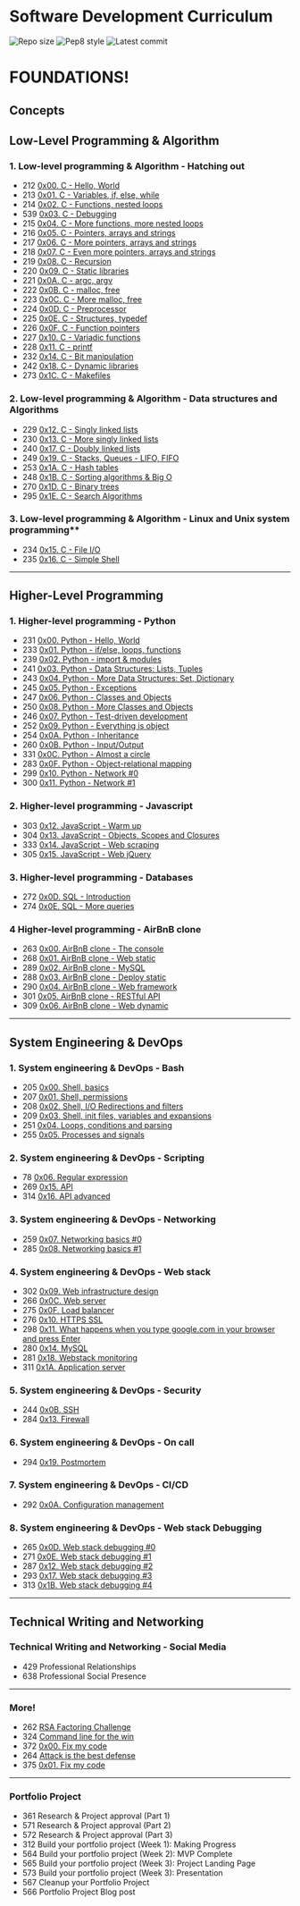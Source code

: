 # Software Development Curriculum

![Repo size](https://img.shields.io/github/repo-size/AsuweRich/S.E_Bounty)
![Pep8 style](https://img.shields.io/badge/PEP8-style%20guide-purple?style=round-square)
![Latest commit](https://img.shields.io/github/last-commit/AsuweRich/S.E_Bounty/main?style=round-square)


# FOUNDATIONS!

## Concepts

## Low-Level Programming & Algorithm

### 1. Low-level programming & Algorithm - Hatching out
  -   212 [0x00. C - Hello, World](https://github.com/AsuweRich/S.E_Bounty/tree/main/alx-low_level_programming/0x00-hello_world)
  -   213 [0x01. C - Variables, if, else, while](https://github.com/AsuweRich/S.E_Bounty/tree/main/alx-low_level_programming/0x01-variables_if_else_while)
  -   214 [0x02. C - Functions, nested loops](https://github.com/AsuweRich/S.E_Bounty/tree/main/alx-low_level_programming/0x02-functions_nested_loops)
  -   539 [0x03. C - Debugging](https://github.com/AsuweRich/S.E_Bounty/tree/main/alx-low_level_programming/0x03-debugging)
  -   215 [0x04. C - More functions, more nested loops](https://github.com/AsuweRich/S.E_Bounty/tree/main/alx-low_level_programming/0x04-more_functions_nested_loops)
  -   216 [0x05. C - Pointers, arrays and strings](https://github.com/AsuweRich/S.E_Bounty/tree/main/alx-low_level_programming/0x05-pointers_arrays_strings)
  -   217 [0x06. C - More pointers, arrays and strings](https://github.com/AsuweRich/S.E_Bounty/tree/main/alx-low_level_programming/0x06-pointers_arrays_strings)
  -   218 [0x07. C - Even more pointers, arrays and strings](https://github.com/AsuweRich/S.E_Bounty/tree/main/alx-low_level_programming/0x07-pointers_arrays_strings)
  -   219 [0x08. C - Recursion](https://github.com/AsuweRich/S.E_Bounty/tree/main/alx-low_level_programming/0x08-recursion)
  -   220 [0x09. C - Static libraries](https://github.com/AsuweRich/S.E_Bounty/tree/main/alx-low_level_programming/0x09-static_libraries)
  -   221 [0x0A. C - argc, argv](https://github.com/AsuweRich/S.E_Bounty/tree/main/alx-low_level_programming/0x0A-argc_argv)
  -   222 [0x0B. C - malloc, free](https://github.com/AsuweRich/S.E_Bounty/tree/main/alx-low_level_programming/0x0B-malloc_free)
  -   223 [0x0C. C - More malloc, free](https://github.com/AsuweRich/S.E_Bounty/tree/main/alx-low_level_programming/0x0C-more_malloc_free)
  -   224 [0x0D. C - Preprocessor](https://github.com/AsuweRich/S.E_Bounty/tree/main/alx-low_level_programming/0x0D-preprocessor)
  -   225 [0x0E. C - Structures, typedef](https://github.com/AsuweRich/S.E_Bounty/tree/main/alx-low_level_programming/0x0E-structures_typedef)
  -   226 [0x0F. C - Function pointers](https://github.com/AsuweRich/S.E_Bounty/tree/main/alx-low_level_programming/0x0F-function_pointers)
  -   227 [0x10. C - Variadic functions](https://github.com/AsuweRich/S.E_Bounty/tree/main/alx-low_level_programming/0x10-variadic_functions)
  -   228 [0x11. C - printf](https://github.com/AsuweRich/S.E_Bounty/tree/main/printf)
  -   232 [0x14. C - Bit manipulation](https://github.com/AsuweRich/S.E_Bounty/tree/main/alx-low_level_programming/0x14-bit_manipulation)
  -   242 [0x18. C - Dynamic libraries](https://github.com/AsuweRich/S.E_Bounty/tree/main/alx-low_level_programming/0x18-dynamic_libraries)
  -   273 [0x1C. C - Makefiles](https://github.com/AsuweRich/S.E_Bounty/tree/main/alx-low_level_programming/0x1C-makefiles)
  
  
### 2. Low-level programming & Algorithm - Data structures and Algorithms
  -   229 [0x12. C - Singly linked lists](https://github.com/AsuweRich/S.E_Bounty/tree/main/alx-low_level_programming/0x12-singly_linked_lists)
  -   230 [0x13. C - More singly linked lists](https://github.com/AsuweRich/S.E_Bounty/tree/main/alx-low_level_programming/0x13-more_singly_linked_lists)
  -   240 [0x17. C - Doubly linked lists](https://github.com/AsuweRich/S.E_Bounty/tree/main/alx-low_level_programming/0x17-doubly_linked_lists)
  -   249 [0x19. C - Stacks, Queues - LIFO, FIFO](https://github.com/AsuweRich/S.E_Bounty/tree/main/monty)
  -   253 [0x1A. C - Hash tables](https://github.com/AsuweRich/S.E_Bounty/tree/main/alx-low_level_programming/0x1A-hash_tables)
  -   248 [0x1B. C - Sorting algorithms & Big O](https://github.com/AsuweRich/S.E_Bounty/tree/main/sorting_algorithms)
  -   270 [0x1D. C - Binary trees](https://github.com/AsuweRich/S.E_Bounty/tree/main/binary_trees)
  -   295 [0x1E. C - Search Algorithms](https://github.com/AsuweRich/S.E_Bounty/tree/main/alx-low_level_programming/0x1E-search_algorithms)
  
  
### 3. Low-level programming & Algorithm - Linux and Unix system programming**
  -   234 [0x15. C - File I/O](https://github.com/AsuweRich/S.E_Bounty/tree/main/alx-low_level_programming/0x15-file_io)
  -   235 [0x16. C - Simple Shell](https://github.com/AsuweRich/S.E_Bounty/tree/main/simple_shell)

---

## Higher-Level Programming

### 1. Higher-level programming - Python
  -   231 [0x00. Python - Hello, World](https://github.com/AsuweRich/S.E_Bounty/tree/main/alx-higher_level_programming/0x00-python-hello_world)
  -   233 [0x01. Python - if/else, loops, functions](https://github.com/AsuweRich/S.E_Bounty/tree/main/alx-higher_level_programming/0x01-python-if_else_loops_functions)
  -   239 [0x02. Python - import & modules](https://github.com/AsuweRich/S.E_Bounty/tree/main/alx-higher_level_programming/0x02-python-import_modules)
  -   241 [0x03. Python - Data Structures: Lists, Tuples](https://github.com/AsuweRich/S.E_Bounty/tree/main/alx-higher_level_programming/0x03-python-data_structures)
  -   243 [0x04. Python - More Data Structures: Set, Dictionary](https://github.com/AsuweRich/S.E_Bounty/tree/main/alx-higher_level_programming/0x04-python-more_data_structures)
  -   245 [0x05. Python - Exceptions](https://github.com/AsuweRich/S.E_Bounty/tree/main/alx-higher_level_programming/0x05-python-exceptions)
  -   247 [0x06. Python - Classes and Objects](https://github.com/AsuweRich/S.E_Bounty/tree/main/alx-higher_level_programming/0x06-python-classes)
  -   250 [0x08. Python - More Classes and Objects](https://github.com/AsuweRich/S.E_Bounty/tree/main/alx-higher_level_programming/0x08-python-more_classes)
  -   246 [0x07. Python - Test-driven development](https://github.com/AsuweRich/S.E_Bounty/tree/main/alx-higher_level_programming/0x07-python-test_driven_development)
  -   252 [0x09. Python - Everything is object](https://github.com/AsuweRich/S.E_Bounty/tree/main/alx-higher_level_programming/0x09-python-everything_is_object)
  -   254 [0x0A. Python - Inheritance](https://github.com/AsuweRich/S.E_Bounty/tree/main/alx-higher_level_programming/0x0A-python-inheritance)
  -   260 [0x0B. Python - Input/Output](https://github.com/AsuweRich/S.E_Bounty/tree/main/alx-higher_level_programming/0x0B-python-input_output)
  -   331 [0x0C. Python - Almost a circle](https://github.com/AsuweRich/S.E_Bounty/tree/main/alx-higher_level_programming/0x0C-python-almost_a_circle)
  -   283 [0x0F. Python - Object-relational mapping](https://github.com/AsuweRich/S.E_Bounty/tree/main/alx-higher_level_programming/0x0F-python-object_relational_mapping)
  -   299 [0x10. Python - Network #0](https://github.com/AsuweRich/S.E_Bounty/tree/main/alx-higher_level_programming/0x10-python-network_0)
  -   300 [0x11. Python - Network #1](https://github.com/AsuweRich/S.E_Bounty/tree/main/alx-higher_level_programming/0x11-python-network_1)


### 2. Higher-level programming - Javascript
  -   303 [0x12. JavaScript - Warm up](https://github.com/AsuweRich/S.E_Bounty/tree/main/alx-higher_level_programming/0x12-javascript-warm_up)
  -   304 [0x13. JavaScript - Objects, Scopes and Closures](https://github.com/AsuweRich/S.E_Bounty/tree/main/alx-higher_level_programming/0x13-javascript_objects_scopes_closures)
  -   333 [0x14. JavaScript - Web scraping](https://github.com/AsuweRich/S.E_Bounty/tree/main/alx-higher_level_programming/0x14-javascript-web_scraping)
  -   305 [0x15. JavaScript - Web jQuery](https://github.com/AsuweRich/S.E_Bounty/tree/main/alx-higher_level_programming/0x15-javascript-web_jquery)


### 3. Higher-level programming - Databases
  -   272 [0x0D. SQL - Introduction](https://github.com/AsuweRich/S.E_Bounty/tree/main/alx-higher_level_programming/0x0D-SQL_introduction)
  -   274 [0x0E. SQL - More queries](https://github.com/AsuweRich/S.E_Bounty/tree/main/alx-higher_level_programming/0x0E-SQL_more_queries)


### 4 Higher-level programming - AirBnB clone
  -   263 [0x00. AirBnB clone - The console](https://github.com/AsuweRich/S.E_Bounty/tree/main/AirBnB_clone)
  -   268 [0x01. AirBnB clone - Web static](https://github.com/AsuweRich/S.E_Bounty/tree/main/AirBnB_clone/web_static)
  -   289 [0x02. AirBnB clone - MySQL](https://github.com/AsuweRich/S.E_Bounty/tree/main/AirBnB_clone_v2)
  -   288 [0x03. AirBnB clone - Deploy static](https://github.com/AsuweRich/S.E_Bounty/tree/main/AirBnB_clone_v2)
  -   290 [0x04. AirBnB clone - Web framework](https://github.com/AsuweRich/S.E_Bounty/tree/main/AirBnB_clone_v2/web_flask)
  -   301 [0x05. AirBnB clone - RESTful API](https://github.com/AsuweRich/S.E_Bounty/tree/main/AirBnB_clone_v3)
  -   309 [0x06. AirBnB clone - Web dynamic](https://github.com/AsuweRich/S.E_Bounty/tree/main/AirBnB_clone_v4)

---

## System Engineering & DevOps

### 1. System engineering & DevOps - Bash
  -   205 [0x00. Shell, basics](https://github.com/AsuweRich/S.E_Bounty/tree/main/alx-system_engineering-devops/0x00-shell_basics)
  -   207 [0x01. Shell, permissions](https://github.com/AsuweRich/S.E_Bounty/tree/main/alx-system_engineering-devops/0x01-shell_permissions)
  -   208 [0x02. Shell, I/O Redirections and filters](https://github.com/AsuweRich/S.E_Bounty/tree/main/alx-system_engineering-devops/0x02-shell_redirections)
  -   209 [0x03. Shell, init files, variables and expansions](https://github.com/AsuweRich/S.E_Bounty/tree/main/alx-system_engineering-devops/0x03-shell_variables_expansions)
  -   251 [0x04. Loops, conditions and parsing](https://github.com/AsuweRich/S.E_Bounty/tree/main/alx-system_engineering-devops/0x04-loops_conditions_and_parsing)
  -   255 [0x05. Processes and signals](https://github.com/AsuweRich/S.E_Bounty/tree/main/alx-system_engineering-devops/0x05-processes_and_signals)


### 2. System engineering & DevOps - Scripting
  -   78 [0x06. Regular expression](https://github.com/AsuweRich/S.E_Bounty/tree/main/alx-system_engineering-devops/0x06-regular_expressions)
  -   269 [0x15. API](https://github.com/AsuweRich/S.E_Bounty/tree/main/alx-system_engineering-devops/0x15-api)
  -   314 [0x16. API advanced](https://github.com/AsuweRich/S.E_Bounty/tree/main/alx-system_engineering-devops/0x16-api_advanced)


### 3. System engineering & DevOps - Networking
  -   259 [0x07. Networking basics #0](https://github.com/AsuweRich/S.E_Bounty/tree/main/alx-system_engineering-devops/0x07-networking_basics)
  -   285 [0x08. Networking basics #1](https://github.com/AsuweRich/S.E_Bounty/tree/main/alx-system_engineering-devops/0x08-networking_basics_2)

### 4. System engineering & DevOps - Web stack
  -   302 [0x09. Web infrastructure design](https://github.com/AsuweRich/S.E_Bounty/tree/main/alx-system_engineering-devops/0x09-web_infrastructure_design)
  -   266 [0x0C. Web server](https://github.com/AsuweRich/S.E_Bounty/tree/main/alx-system_engineering-devops/0x0C-web_server)
  -   275 [0x0F. Load balancer](https://github.com/AsuweRich/S.E_Bounty/tree/main/alx-system_engineering-devops/0x0F-load_balancer)
  -   276 [0x10. HTTPS SSL](https://github.com/AsuweRich/S.E_Bounty/tree/main/alx-system_engineering-devops/0x10-https_ssl)
  -   298 [0x11. What happens when you type google.com in your browser and press Enter](https://github.com/AsuweRich/S.E_Bounty/tree/main/alx-system_engineering-devops/0x11-what_happen_when_you_type_google_com_in_your_browser_and_press_enter)
  -   280 [0x14. MySQL](https://github.com/AsuweRich/S.E_Bounty/tree/main/alx-system_engineering-devops/0x14-mysql)
  -   281 [0x18. Webstack monitoring](https://github.com/AsuweRich/S.E_Bounty/tree/main/alx-system_engineering-devops/0x18-webstack_monitoring)
  -   311 [0x1A. Application server](https://github.com/AsuweRich/S.E_Bounty/tree/main/alx-system_engineering-devops/0x1A-application_server)

### 5. System engineering & DevOps - Security
  -   244 [0x0B. SSH](https://github.com/AsuweRich/S.E_Bounty/tree/main/alx-system_engineering-devops/0x0B-ssh)
  -   284 [0x13. Firewall](https://github.com/AsuweRich/S.E_Bounty/tree/main/alx-system_engineering-devops/0x13-firewall)

### 6. System engineering & DevOps - On call
  -   294 [0x19. Postmortem](https://github.com/AsuweRich/S.E_Bounty/tree/main/alx-system_engineering-devops/0x19-postmortem)

### 7. System engineering & DevOps - CI/CD
  -   292 [0x0A. Configuration management](https://github.com/AsuweRich/S.E_Bounty/tree/main/alx-system_engineering-devops/0x0A-configuration_management)

### 8. System engineering & DevOps - Web stack Debugging
  -   265 [0x0D. Web stack debugging #0](https://github.com/AsuweRich/S.E_Bounty/tree/main/alx-system_engineering-devops/0x0D-web_stack_debugging_0)
  -   271 [0x0E. Web stack debugging #1](https://github.com/AsuweRich/S.E_Bounty/tree/main/alx-system_engineering-devops/0x0E-web_stack_debugging_1)
  -   287 [0x12. Web stack debugging #2](https://github.com/AsuweRich/S.E_Bounty/tree/main/alx-system_engineering-devops/0x12-web_stack_debugging_2)
  -   293 [0x17. Web stack debugging #3](https://github.com/AsuweRich/S.E_Bounty/tree/main/alx-system_engineering-devops/0x17-web_stack_debugging_3)
  -   313 [0x1B. Web stack debugging #4](https://github.com/AsuweRich/S.E_Bounty/tree/main/alx-system_engineering-devops/0x1B-web_stack_debugging_4)

---

## Technical Writing and Networking

### Technical Writing and Networking - Social Media
  -   429 Professional Relationships
  -   638 Professional Social Presence


---

### More!
  -   262 [RSA Factoring Challenge](https://github.com/AsuweRich/S.E_Bounty/tree/main/RSA-Factoring-Challenge)
  -   324 [Command line for the win](https://github.com/AsuweRich/S.E_Bounty/tree/main/command_line_for_the_win)
  -   372 [0x00. Fix my code](https://github.com/AsuweRich/S.E_Bounty/tree/main/Fix_My_Code_Challenge/0x00-challenge)
  -   264 [Attack is the best defense](https://github.com/AsuweRich/S.E_Bounty/tree/main/alx-system_engineering-devops/attack_is_the_best_defense)
  -   375 [0x01. Fix my code](https://github.com/AsuweRich/S.E_Bounty/tree/main/Fix_My_Code_Challenge/0x01-challenge)

---
### Portfolio Project
  -   361 Research & Project approval (Part 1)
  -   571 Research & Project approval (Part 2)
  -   572 Research & Project approval (Part 3)
  -   312 Build your portfolio project (Week 1): Making Progress
  -   564 Build your portfolio project (Week 2): MVP Complete
  -   565 Build your portfolio project (Week 3): Project Landing Page
  -   573 Build your portfolio project (Week 3): Presentation
  -   567 Cleanup your Portfolio Project
  -   566 Portfolio Project Blog post

